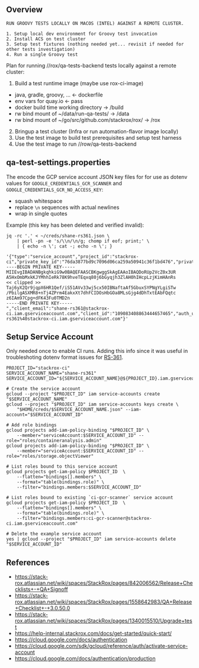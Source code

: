 Overview
--------

    RUN GROOVY TESTS LOCALLY ON MACOS (INTEL) AGAINST A REMOTE CLUSTER.

    1. Setup local dev environment for Groovy test invocation
    2. Install ACS on test cluster
    3. Setup test fixtures (nothing needed yet... revisit if needed for other tests investigation)
    4. Run a single Groovy test

Plan for running //rox/qa-tests-backend tests locally against a remote cluster:

1. Build a test runtime image (maybe use rox-ci-image)
  - java, gradle, groovy, ...                          <- dockerfile
  - env vars for quay.io                               <- pass
  - docker build time working directory                -> /build
  - rw bind mount of ~/data/run-qa-tests/              -> /data
  - rw bind mount of ~/go/src/github.com/stackrox/rox/ -> /rox
2. Bringup a test cluster (Infra or run automation-flavor image locally)
3. Use the test image to build test prerequisites and setup test harness
4. Use the test image to run //row/qa-tests-backend


qa-test-settings.properties
---------------------------

The encode the GCP service account JSON key files for for use as dotenv values
for `GOOGLE_CREDENTIALS_GCR_SCANNER` and `GOOGLE_CREDENTIALS_GCR_NO_ACCESS_KEY`:
* squash whitespace
* replace `\n` sequences with actual newlines
* wrap in single quotes

Example (this key has been deleted and verified invalid):
```
jq -rc '.' < ~/creds/shane-rs361.json \
    | perl -pn -e 's/\\n/\n/g; chomp if eof; print;' \
    | { echo -n \'; cat -; echo -n \'; }
```

    '{"type":"service_account","project_id":"stackrox-ci","private_key_id":"76da3877bd9c7096d06ca259a50941c36f1bd476","private_key":"-----BEGIN PRIVATE KEY-----
    MIIEvgIBADANBgkqhkiG9w0BAQEFAASCBKgwggSkAgEAAoIBAQDoRUp2VcZ0x3UR
    A5HxOmbMxkKJYMhhIeRk78K9hveTEqxq80j6bGyqjh3ZlAH0hIHcpLzjKimHAnRs
    << clipped >>
    Taj6yX2Qr9jqpX6HR1Qef/iS51AVv33wj5cx50IBNaftaAf5GbuxSYPNgYLgiSTw
    /PbilgASXMR8+nTj4ZPrm4EakxXt7dhFCIDOsHbGOa8MLsGjg4dDhTxtEAbFQqtc
    z6IAm97Cpg+dFK43Fu0TMD2n
    -----END PRIVATE KEY-----
    ","client_email":"shane-rs361@stackrox-ci.iam.gserviceaccount.com","client_id":"109083408863444657465","auth_uri":"https://accounts.google.com/o/oauth2/auth","token_uri":"https://oauth2.googleapis.com/token","auth_provider_x509_cert_url":"https://www.googleapis.com/oauth2/v1/certs","client_x509_cert_url":"https://www.googleapis.com/robot/v1/metadata/x509/shane-rs361%40stackrox-ci.iam.gserviceaccount.com"}'


Setup Service Account
---------------------

Only needed once to enable CI runs. Adding this info since it was useful in troubleshoting
dotenv format issues for [RS-361](https://issues.redhat.com/browse/RS-361).

```
PROJECT_ID="stackrox-ci"
SERVICE_ACCOUNT_NAME="shane-rs361"
SERVICE_ACCOUNT_ID="${SERVICE_ACCOUNT_NAME}@${PROJECT_ID}.iam.gserviceaccount.com"

# Create the service account
gcloud --project "$PROJECT_ID" iam service-accounts create "$SERVICE_ACCOUNT_NAME"
gcloud --project "$PROJECT_ID" iam service-accounts keys create \
    "$HOME/creds/$SERVICE_ACCOUNT_NAME.json" --iam-account="$SERVICE_ACCOUNT_ID"

# Add role bindings
gcloud projects add-iam-policy-binding "$PROJECT_ID" \
    --member="serviceAccount:$SERVICE_ACCOUNT_ID" --role="roles/containeranalysis.admin"
gcloud projects add-iam-policy-binding "$PROJECT_ID" \
    --member="serviceAccount:$SERVICE_ACCOUNT_ID" --role="roles/storage.objectViewer"

# List roles bound to this service account
gcloud projects get-iam-policy $PROJECT_ID  \
    --flatten="bindings[].members" \
    --format="table(bindings.role)" \
    --filter="bindings.members:$SERVICE_ACCOUNT_ID"

# List roles bound to existing `ci-gcr-scanner` service account
gcloud projects get-iam-policy $PROJECT_ID  \
    --flatten="bindings[].members" \
    --format="table(bindings.role)" \
    --filter="bindings.members:ci-gcr-scanner@stackrox-ci.iam.gserviceaccount.com"

# Delete the example service account
yes | gcloud --project "$PROJECT_ID" iam service-accounts delete "$SERVICE_ACCOUNT_ID"
```


References
----------

* https://stack-rox.atlassian.net/wiki/spaces/StackRox/pages/842006562/Release+Checklists+-+QA+Signoff
* https://stack-rox.atlassian.net/wiki/spaces/StackRox/pages/1558642983/QA+Release+Checklist+-+3.0.50.0
* https://stack-rox.atlassian.net/wiki/spaces/StackRox/pages/1340015510/Upgrade+test
* https://help-internal.stackrox.com/docs/get-started/quick-start/
* https://cloud.google.com/docs/authentication
* https://cloud.google.com/sdk/gcloud/reference/auth/activate-service-account
* https://cloud.google.com/docs/authentication/production
